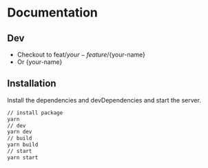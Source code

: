 # Documentation
## Dev
- Checkout to feat/${your-feature}/${your-name}
- Or {your-name}
## Installation

Install the dependencies and devDependencies and start the server.

```sh
// install package
yarn
// dev
yarn dev
// build
yarn build
// start
yarn start
```

